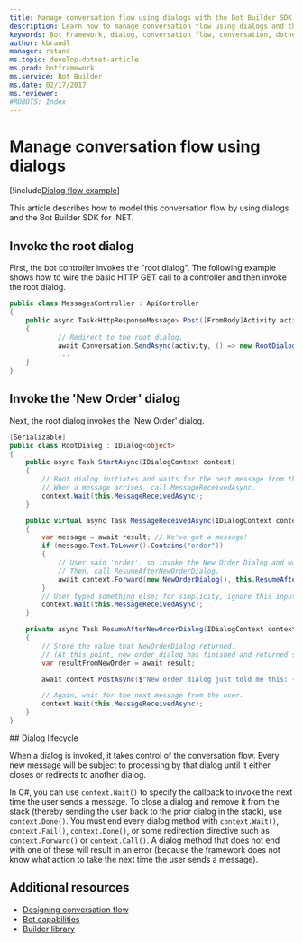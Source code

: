 ```yaml
---
title: Manage conversation flow using dialogs with the Bot Builder SDK for .NET | Microsoft Docs
description: Learn how to manage conversation flow using dialogs and the Bot Builder SDK for .NET.
keywords: Bot Framework, dialog, conversation flow, conversation, dotnet, .NET, Bot Builder, SDK
author: kbrandl
manager: rstand
ms.topic: develop-dotnet-article
ms.prod: botframework
ms.service: Bot Builder
ms.date: 02/17/2017
ms.reviewer:
#ROBOTS: Index
---
```

# Manage conversation flow using dialogs

<!--
> [!div class="op_single_selector"]
> * [.NET](bot-framework-dotnet-howto-manage-conversation-flow.md)
> * [Node.js](bot-framework-nodejs-howto-manage-conversation-flow.md)
>
-->

[!include[Dialog flow example](../includes/snippet-dotnet-manage-conversation-flow-intro.md)]

This article describes how to model this conversation flow by using dialogs and the Bot Builder SDK for .NET. 

## Invoke the root dialog

First, the bot controller invokes the "root dialog". 
The following example shows how to wire the basic HTTP GET call to a controller and then invoke the root dialog. 

```cs
public class MessagesController : ApiController
{
    public async Task<HttpResponseMessage> Post([FromBody]Activity activity)
    {
            // Redirect to the root dialog.
            await Conversation.SendAsync(activity, () => new RootDialog()); 
            ...
    }
}
```

## Invoke the 'New Order' dialog

Next, the root dialog invokes the 'New Order' dialog. 

```cs
[Serializable]
public class RootDialog : IDialog<object>
{
    public async Task StartAsync(IDialogContext context)
    {
        // Root dialog initiates and waits for the next message from the user. 
        // When a message arrives, call MessageReceivedAsync.
        context.Wait(this.MessageReceivedAsync); 
    }

    public virtual async Task MessageReceivedAsync(IDialogContext context, IAwaitable<IMessageActivity> result)
    {
        var message = await result; // We've got a message!
        if (message.Text.ToLower().Contains("order"))
        {
            // User said 'order', so invoke the New Order Dialog and wait for it to finish.
            // Then, call ResumeAfterNewOrderDialog.
            await context.Forward(new NewOrderDialog(), this.ResumeAfterNewOrderDialog, message, CancellationToken.None);
        }
        // User typed something else; for simplicity, ignore this input and wait for the next message.
        context.Wait(this.MessageReceivedAsync);
    }

    private async Task ResumeAfterNewOrderDialog(IDialogContext context, IAwaitable<string> result)
    {
        // Store the value that NewOrderDialog returned. 
        // (At this point, new order dialog has finished and returned some value to use within the root dialog.)
        var resultFromNewOrder = await result;

        await context.PostAsync($"New order dialog just told me this: {resultFromNewOrder}");

        // Again, wait for the next message from the user.
        context.Wait(this.MessageReceivedAsync);
    }
}
```

##<a id="dialog-lifecycle"></a> Dialog lifecycle

When a dialog is invoked, it takes control of the conversation flow. 
Every new message will be subject to processing by that dialog until it either closes or redirects to another dialog. 

In C#, you can use `context.Wait()` to specify the callback to invoke the next time the user sends a message. 
To close a dialog and remove it from the stack (thereby sending the user back to the prior dialog in the stack), use `context.Done()`. 
You must end every dialog method with `context.Wait()`, `context.Fail()`, `context.Done()`, 
or some redirection directive such as `context.Forward()` or `context.Call()`. 
A dialog method that does not end with one of these will result in an error 
(because the framework does not know what action to take the next time the user sends a message).

## Additional resources

- [Designing conversation flow](bot-framework-design-core-dialogs.md)
- [Bot capabilities](bot-framework-design-capabilities.md)
- <a href="https://docs.botframework.com/en-us/csharp/builder/sdkreference/d3/ddb/namespace_microsoft_1_1_bot_1_1_builder.html" target="_blank">Builder library</a>

